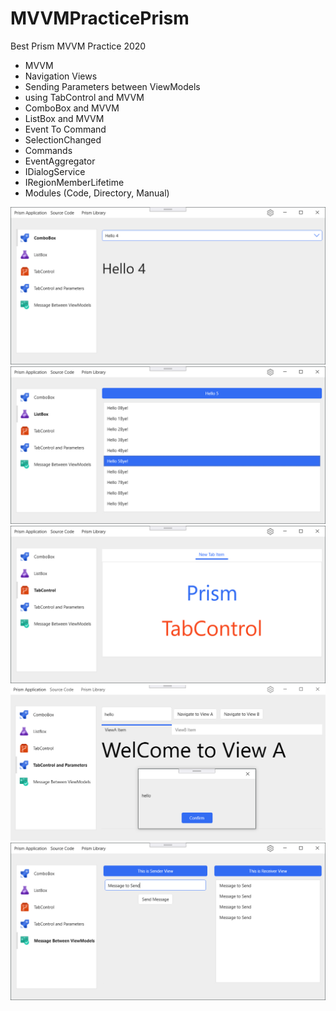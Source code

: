 # MVVMPracticePrism
Best Prism MVVM Practice 2020

- MVVM
- Navigation Views
- Sending Parameters between ViewModels
- using TabControl and MVVM
- ComboBox and MVVM
- ListBox and MVVM
- Event To Command
- SelectionChanged
- Commands
- EventAggregator
- IDialogService
- IRegionMemberLifetime
- Modules (Code, Directory, Manual)

![Prism](Resources/Demo1.png)
![Prism](Resources/Demo2.png)
![Prism](Resources/Demo3.png)
![Prism](Resources/Demo4.png)
![Prism](Resources/Demo5.png)
